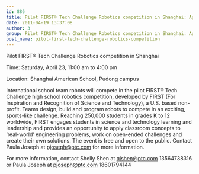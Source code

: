 ```yaml
---
id: 886
title: Pilot FIRST® Tech Challenge Robotics competition in Shanghai: April 23
date: 2011-04-19 13:37:08
author: 3
group: Pilot FIRST® Tech Challenge Robotics competition in Shanghai: April 23
post_name: pilot-first-tech-challenge-robotics-competition
---
```


Pilot FIRST® Tech Challenge Robotics competition in Shanghai

Time: Saturday, April 23, 11:00 am to 4:00 pm

Location: Shanghai American School, Pudong campus

International school team robots will compete in the pilot FIRST® Tech Challenge high school robotics competition, developed by FIRST (For Inspiration and Recognition of Science and Technology), a U.S. based non-profit. Teams design, build and program robots to compete in an exciting, sports-like challenge. Reaching 250,000 students in grades K to 12 worldwide, FIRST engages students in science and technology learning and leadership and provides an opportunity to apply classroom concepts to ‘real-world’ engineering problems, work on open-ended challenges and create their own solutions. The event is free and open to the public. Contact Paula Joseph at pjoseph@ptc.com for more information.

For more information, contact Shelly Shen at qishen@ptc.com 13564738316 or Paula Joseph at pjoseph@ptc.com 18601794144